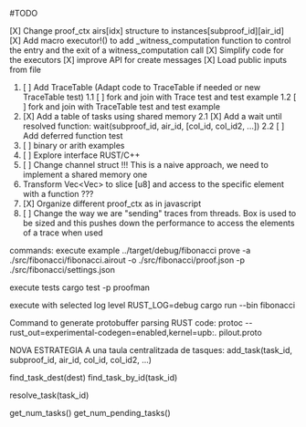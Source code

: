 #TODO

[X] Change proof_ctx airs[idx] structure to instances[subproof_id][air_id]
[X] Add macro executor!() to add _witness_computation function to control the entry and the exit of a witness_computation call
[X] Simplify code for the executors
[X] improve API for create messages
[X] Load public inputs from file
1.  [ ] Add TraceTable (Adapt code to TraceTable if needed or new TraceTable test)
1.1 [ ] fork and join with Trace test and test example 
1.2 [ ] fork and join with TraceTable test and test example
2.  [X] Add a table of tasks using shared memory
2.1 [X] Add a wait until resolved function: wait(subproof_id, air_id, [col_id, col_id2, ...])
2.2 [ ] Add deferred function test
3.  [ ] binary or arith examples
4.  [ ] Explore interface RUST/C++
5.  [ ] Change channel struct !!! This is a naive approach, we need to implement a shared memory one
6. Transform Vec<Vec<T>> to slice [u8] and access to the specific element with a function ???
7. [X] Organize different proof_ctx as in javascript
8. [ ] Change the way we are "sending" traces from threads. Box is used to be sized and this pushes down the performance to access the elements of a trace when used

commands:
execute example
../target/debug/fibonacci prove -a ./src/fibonacci/fibonacci.airout -o ./src/fibonacci/proof.json -p ./src/fibonacci/settings.json

execute tests
cargo test -p proofman

execute with selected log level
RUST_LOG=debug cargo run --bin fibonacci

Command to generate protobuffer parsing RUST code:
protoc --rust_out=experimental-codegen=enabled,kernel=upb:. pilout.proto



NOVA ESTRATEGIA
A una taula centralitzada de tasques:
add_task(task_id, subproof_id, air_id, col_id, col_id2, ...)

find_task_dest(dest)
find_task_by_id(task_id)

resolve_task(task_id)

get_num_tasks()
get_num_pending_tasks()


